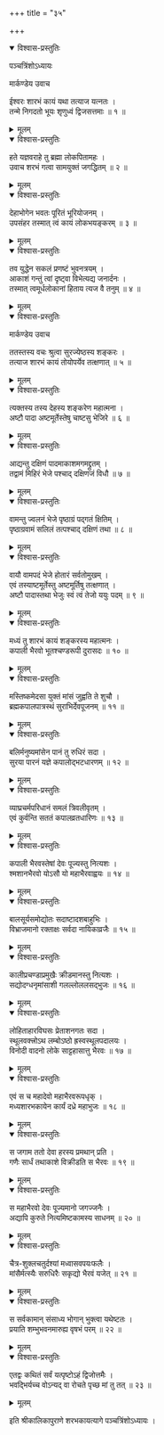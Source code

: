+++
title = "३५"

+++

<details open><summary>विश्वास-प्रस्तुतिः</summary>

पञ्चत्रिंशोऽध्यायः   
  
मार्कण्डेय उवाच   
  
ईश्वरः शारभं कायं यथा तत्याज यत्नतः ।  
तन्मे निगदतो भूयः शृणुध्वं द्विजसत्तमाः ॥ १ ॥
</details>

<details><summary>मूलम्</summary>

पञ्चत्रिंशोऽध्यायः   
  
मार्कण्डेय उवाच   
  
ईश्वरः शारभं कायं यथा तत्याज यत्नतः ।  
तन्मे निगदतो भूयः शृणुध्वं द्विजसत्तमाः ॥ १ ॥
</details>  
  

<details open><summary>विश्वास-प्रस्तुतिः</summary>

हते यज्ञवराहे तु ब्रह्मा लोकपितामहः ।  
उवाच शरभं गत्वा सामयुक्तं जगद्धितम् ॥ २ ॥
</details>

<details><summary>मूलम्</summary>

हते यज्ञवराहे तु ब्रह्मा लोकपितामहः ।  
उवाच शरभं गत्वा सामयुक्तं जगद्धितम् ॥ २ ॥
</details>  
  

<details open><summary>विश्वास-प्रस्तुतिः</summary>

देहाभोगेन भवतः पूरितं भूरियोजनम् ।  
उपसंहर तस्मात् त्वं कायं लोकभयङ्करम् ॥ ३ ॥
</details>

<details><summary>मूलम्</summary>

देहाभोगेन भवतः पूरितं भूरियोजनम् ।  
उपसंहर तस्मात् त्वं कायं लोकभयङ्करम् ॥ ३ ॥
</details>  
  

<details open><summary>विश्वास-प्रस्तुतिः</summary>

तव युद्धेन सकलं प्रणष्टं भुवनत्रयम् ।  
आकाशं गन्तुं त्वां दृष्ट्वा विभेत्यद्य जनार्दनः ।  
तस्मात् त्वमूर्धलोकानां हिताय त्यज वै तनुम् ॥ ४ ॥
</details>

<details><summary>मूलम्</summary>

तव युद्धेन सकलं प्रणष्टं भुवनत्रयम् ।  
आकाशं गन्तुं त्वां दृष्ट्वा विभेत्यद्य जनार्दनः ।  
तस्मात् त्वमूर्धलोकानां हिताय त्यज वै तनुम् ॥ ४ ॥
</details>  
  

<details open><summary>विश्वास-प्रस्तुतिः</summary>

मार्कण्डेय उवाच   
  
ततस्तस्य वचः श्रुत्वा सुरज्येष्ठस्य शङ्करः ।  
तत्याज शारभं कायं तोयोपर्येव तत्क्षणात् ॥ ५ ॥
</details>

<details><summary>मूलम्</summary>

मार्कण्डेय उवाच   
  
ततस्तस्य वचः श्रुत्वा सुरज्येष्ठस्य शङ्करः ।  
तत्याज शारभं कायं तोयोपर्येव तत्क्षणात् ॥ ५ ॥
</details>  
  

<details open><summary>विश्वास-प्रस्तुतिः</summary>

त्यक्तस्य तस्य देहस्य शङ्करेण महात्मना ।  
अष्टौ पादा अष्टमूर्तेस्तेषु चाष्टसु भेजिरे ॥ ६ ॥
</details>

<details><summary>मूलम्</summary>

त्यक्तस्य तस्य देहस्य शङ्करेण महात्मना ।  
अष्टौ पादा अष्टमूर्तेस्तेषु चाष्टसु भेजिरे ॥ ६ ॥
</details>  
  

<details open><summary>विश्वास-प्रस्तुतिः</summary>

आद्यन्तु दक्षिणं पादमाकाशमगमद्द्रुतम् ।  
तद्वामं मिहिरं भेजे पश्चाद् दक्षिणजं विधौ ॥ ७ ॥
</details>

<details><summary>मूलम्</summary>

आद्यन्तु दक्षिणं पादमाकाशमगमद्द्रुतम् ।  
तद्वामं मिहिरं भेजे पश्चाद् दक्षिणजं विधौ ॥ ७ ॥
</details>  
  

<details open><summary>विश्वास-प्रस्तुतिः</summary>

वामन्तु ज्वलनं भेजे पृष्ठाग्रं पद्गतं क्षितिम् ।  
पृष्ठाग्रवामं सलिलं तत्पश्चाद् दक्षिणं तथा ॥ ८ ॥
</details>

<details><summary>मूलम्</summary>

वामन्तु ज्वलनं भेजे पृष्ठाग्रं पद्गतं क्षितिम् ।  
पृष्ठाग्रवामं सलिलं तत्पश्चाद् दक्षिणं तथा ॥ ८ ॥
</details>  
  

<details open><summary>विश्वास-प्रस्तुतिः</summary>

वायौ वामपदं भेजे होतारं सर्वतोमुखम् ।  
एवं तस्याष्टमूर्तेस्तु अष्टमूर्तिषु तत्क्षणात् ।  
अष्टौ पादास्तथा भेजुः स्वं त्वं तेजो ययुः पदम् ॥ ९ ॥
</details>

<details><summary>मूलम्</summary>

वायौ वामपदं भेजे होतारं सर्वतोमुखम् ।  
एवं तस्याष्टमूर्तेस्तु अष्टमूर्तिषु तत्क्षणात् ।  
अष्टौ पादास्तथा भेजुः स्वं त्वं तेजो ययुः पदम् ॥ ९ ॥
</details>  
  

<details open><summary>विश्वास-प्रस्तुतिः</summary>

मध्यं तु शारभं कायं शङ्करस्य महात्मनः ।  
कपाली भैरवो भूतश्चण्डरूपी दुरासदः ॥ १० ॥
</details>

<details><summary>मूलम्</summary>

मध्यं तु शारभं कायं शङ्करस्य महात्मनः ।  
कपाली भैरवो भूतश्चण्डरूपी दुरासदः ॥ १० ॥
</details>  
  

<details open><summary>विश्वास-प्रस्तुतिः</summary>

मस्तिष्कमेदसा युक्तं मांसं जुह्वति ते शुचौ ।  
ब्रह्मकपालपात्रस्थं सुराभिर्देवपूजनम् ॥ ११ ॥
</details>

<details><summary>मूलम्</summary>

मस्तिष्कमेदसा युक्तं मांसं जुह्वति ते शुचौ ।  
ब्रह्मकपालपात्रस्थं सुराभिर्देवपूजनम् ॥ ११ ॥
</details>  
  

<details open><summary>विश्वास-प्रस्तुतिः</summary>

बलिर्मनुष्यमांसेन पानं तु रुधिरं सदा ।  
सुरया पारनं यज्ञे कपालोद्भटधारणम् ॥ १२ ॥
</details>

<details><summary>मूलम्</summary>

बलिर्मनुष्यमांसेन पानं तु रुधिरं सदा ।  
सुरया पारनं यज्ञे कपालोद्भटधारणम् ॥ १२ ॥
</details>  
  

<details open><summary>विश्वास-प्रस्तुतिः</summary>

व्याघ्रचर्मपरिधानं समलं त्रिवलीवृतम् ।  
एवं कुर्वन्ति सततं कपालव्रतधारिणः ॥ १३ ॥
</details>

<details><summary>मूलम्</summary>

व्याघ्रचर्मपरिधानं समलं त्रिवलीवृतम् ।  
एवं कुर्वन्ति सततं कपालव्रतधारिणः ॥ १३ ॥
</details>  
  

<details open><summary>विश्वास-प्रस्तुतिः</summary>

कपाली भैरवस्तेषां देवः पूज्यस्तु नित्यशः ।  
श्मशानभैरवो योऽसौ यो महाभैरवाह्वयः ॥ १४ ॥
</details>

<details><summary>मूलम्</summary>

कपाली भैरवस्तेषां देवः पूज्यस्तु नित्यशः ।  
श्मशानभैरवो योऽसौ यो महाभैरवाह्वयः ॥ १४ ॥
</details>  
  

<details open><summary>विश्वास-प्रस्तुतिः</summary>

बालसूर्यसमोद्योतः सदाष्टादशबाहुभिः ।  
विभ्राजमानो रक्ताक्षः सर्वदा नायिकाव्रजैः ॥ १५ ॥
</details>

<details><summary>मूलम्</summary>

बालसूर्यसमोद्योतः सदाष्टादशबाहुभिः ।  
विभ्राजमानो रक्ताक्षः सर्वदा नायिकाव्रजैः ॥ १५ ॥
</details>  
  

<details open><summary>विश्वास-प्रस्तुतिः</summary>

कालीप्रचण्डाप्रमुखैः क्रीडमानस्तु नित्यशः ।  
सद्योदग्धनृमांसाशी गलल्लोललसद्भुजः ॥ १६ ॥
</details>

<details><summary>मूलम्</summary>

कालीप्रचण्डाप्रमुखैः क्रीडमानस्तु नित्यशः ।  
सद्योदग्धनृमांसाशी गलल्लोललसद्भुजः ॥ १६ ॥
</details>  
  

<details open><summary>विश्वास-प्रस्तुतिः</summary>

लोहिताहारविघसः प्रेताशनगतः सदा ।  
स्थूलवक्त्त्रोऽथ लम्बोऽष्ठो ह्रस्वस्थूलपदालयः ।  
विनोदी वादनो लोके साट्टहासात्तु भैरवः ॥ १७ ॥
</details>

<details><summary>मूलम्</summary>

लोहिताहारविघसः प्रेताशनगतः सदा ।  
स्थूलवक्त्त्रोऽथ लम्बोऽष्ठो ह्रस्वस्थूलपदालयः ।  
विनोदी वादनो लोके साट्टहासात्तु भैरवः ॥ १७ ॥
</details>  
  

<details open><summary>विश्वास-प्रस्तुतिः</summary>

एवं स च महादेवो महाभैरवरूपधृक् ।  
मध्यशारभकायेन कार्यं दध्रे महाभुजः ॥ १८ ॥
</details>

<details><summary>मूलम्</summary>

एवं स च महादेवो महाभैरवरूपधृक् ।  
मध्यशारभकायेन कार्यं दध्रे महाभुजः ॥ १८ ॥
</details>  
  

<details open><summary>विश्वास-प्रस्तुतिः</summary>

स जगाम ततो देवा हरस्य प्रमथान् प्रति ।  
गणैः सार्धं तथाकाशे विक्रीडति स भैरवः ॥ १९ ॥
</details>

<details><summary>मूलम्</summary>

स जगाम ततो देवा हरस्य प्रमथान् प्रति ।  
गणैः सार्धं तथाकाशे विक्रीडति स भैरवः ॥ १९ ॥
</details>  
  

<details open><summary>विश्वास-प्रस्तुतिः</summary>

स महाभैरवो देवः पूज्यमानो जगज्जनैः ।  
अद्यापि कुरुते नित्यमिष्टकामस्य साधनम् ॥ २० ॥
</details>

<details><summary>मूलम्</summary>

स महाभैरवो देवः पूज्यमानो जगज्जनैः ।  
अद्यापि कुरुते नित्यमिष्टकामस्य साधनम् ॥ २० ॥
</details>  
  

<details open><summary>विश्वास-प्रस्तुतिः</summary>

चैत्र-शुक्लचतुर्दश्यां मध्वासवपयःफलैः ।  
मांसैर्मत्स्यैः सरुधिरैः सकृद्यो भैरवं यजेत् ॥ २१ ॥
</details>

<details><summary>मूलम्</summary>

चैत्र-शुक्लचतुर्दश्यां मध्वासवपयःफलैः ।  
मांसैर्मत्स्यैः सरुधिरैः सकृद्यो भैरवं यजेत् ॥ २१ ॥
</details>  
  

<details open><summary>विश्वास-प्रस्तुतिः</summary>

स सर्वकामान् संसाध्य भोगान् भुक्त्वा यथेष्टतः ।  
प्रयाति शम्भुभवनमारुह्य वृषभं परम् ॥ २२ ॥
</details>

<details><summary>मूलम्</summary>

स सर्वकामान् संसाध्य भोगान् भुक्त्वा यथेष्टतः ।  
प्रयाति शम्भुभवनमारुह्य वृषभं परम् ॥ २२ ॥
</details>  
  

<details open><summary>विश्वास-प्रस्तुतिः</summary>

एतद्वः कथितं सर्वं यत्पृष्टोऽहं द्विजोत्तमैः ।  
भवद्भिर्यच्च वोऽन्यद् वा रोचते पृच्छ मां तु तत् ॥ २३ ॥
</details>

<details><summary>मूलम्</summary>

एतद्वः कथितं सर्वं यत्पृष्टोऽहं द्विजोत्तमैः ।  
भवद्भिर्यच्च वोऽन्यद् वा रोचते पृच्छ मां तु तत् ॥ २३ ॥
</details>  
  
इति श्रीकालिकापुराणे शरभकायत्यागे पञ्चत्रिंशोऽध्यायः ।  
  
